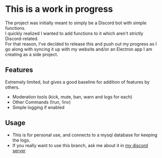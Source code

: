 # This is a work in progress

The project was initially meant to simply be a Discord bot with simple functions.\
I quickly realized I wanted to add functions to it which aren't strictly Discord-related.\
For that reason, I've decided to release this and push out my progress as I go along with syncing it up with my website and/or an Electron app I am creating as a side project.

## Features

Extremely limited, but gives a good baseline for addition of features by others.
- Moderation tools (kick, mute, ban, warn and logs for each)
- Other Commands (!run, !inv)
- Simple logging if enabled


## Usage

- This is for personal use, and connects to a mysql database for keeping the logs.
- If you really want to use this branch, ask me about it in [my discord server](https://discord.gg/rcqvn76)
